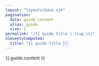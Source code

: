 ```yaml
---
layout: "layouts/base.njk"
pagination: 
  data: guide.content
  alias: guide
  size: 1
permalink: "/{{ guide.title | slug }}/"
eleventyComputed:
  title: "{{ guide.title }}"
---
```


{{ guide.content }}